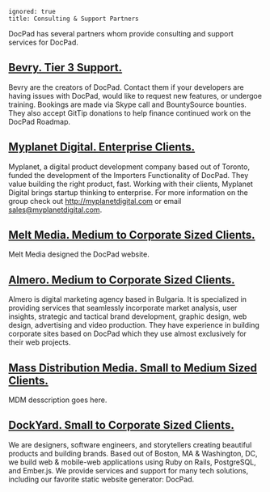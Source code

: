 ```
ignored: true
title: Consulting & Support Partners
```


DocPad has several partners whom provide consulting and support services for DocPad.

## [Bevry. Tier 3 Support.](http://bevry.me)
Bevry are the creators of DocPad. Contact them if your developers are having issues with DocPad, would like to request new features, or undergoe training. Bookings are made via Skype call and BountySource bounties. They also accept GitTip donations to help finance continued work on the DocPad Roadmap.

## [Myplanet Digital. Enterprise Clients.](http://www.myplanetdigital.com/)
Myplanet, a digital product development company based out of Toronto, funded the development of the Importers Functionality of DocPad. They value building the right product, fast. Working with their clients, Myplanet Digital brings startup thinking to enterprise. For more information on the group check out http://myplanetdigital.com or email sales@myplanetdigital.com.

## [Melt Media. Medium to Corporate Sized Clients.](http://meltmedia.com/)
Melt Media designed the DocPad website.

## [Almero.  Medium to Corporate Sized Clients.](http://almero.bg/)
Almero is digital marketing agency based in Bulgaria. It is specialized in providing services that seamlessly incorporate market analysis, user insights, strategic and tactical brand development, graphic design, web design, advertising and video production. They have experience in building corporate sites based on DocPad which they use almost exclusively for their web projects.

## [Mass Distribution Media. Small to Medium Sized Clients.](http://massdistributionmedia.com/)
MDM desscription goes here.

## [DockYard. Small to Corporate Sized Clients.](http://dockyard.com/)
We are designers, software engineers, and storytellers creating beautiful products
and building brands. Based out of Boston, MA & Washington, DC, we build web & mobile-web applications using Ruby on Rails, PostgreSQL, and Ember.js. We provide services and support for many tech solutions, including our favorite static website generator: DocPad.
